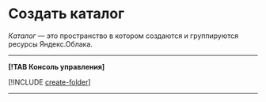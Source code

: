 # Создать каталог

_Каталог_  — это пространство в котором создаются и группируются ресурсы Яндекс.Облака.

---

**[!TAB Консоль управления]**

[!INCLUDE [create-folder](../../../_includes/create-folder.md)]

---

